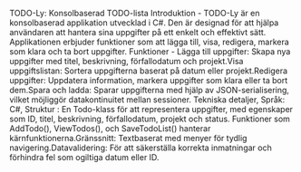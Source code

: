 TODO-Ly: Konsolbaserad TODO-lista
Introduktion - TODO-Ly är en konsolbaserad applikation utvecklad i C#. Den är designad för att hjälpa användaren att hantera sina uppgifter på ett enkelt och effektivt sätt. Applikationen erbjuder funktioner som att lägga till, visa, redigera, markera som klara och ta bort uppgifter.
Funktioner - Lägga till uppgifter: Skapa nya uppgifter med titel, beskrivning, förfallodatum och projekt.Visa uppgiftslistan: Sortera uppgifterna baserat på datum eller projekt.Redigera uppgifter: Uppdatera information, markera uppgifter som klara eller ta bort dem.Spara och ladda: Sparar uppgifterna med hjälp av JSON-serialisering, vilket möjliggör datakontinuitet mellan sessioner.
Tekniska detaljer, Språk: C#, Struktur : En Todo-klass för att representera uppgifter, med egenskaper som ID, titel, beskrivning, förfallodatum, projekt och status. Funktioner som AddTodo(), ViewTodos(), och SaveTodoList() hanterar kärnfunktionerna.Gränssnitt: Textbaserat med menyer för tydlig navigering.Datavalidering: För att säkerställa korrekta inmatningar och förhindra fel som ogiltiga datum eller ID.
